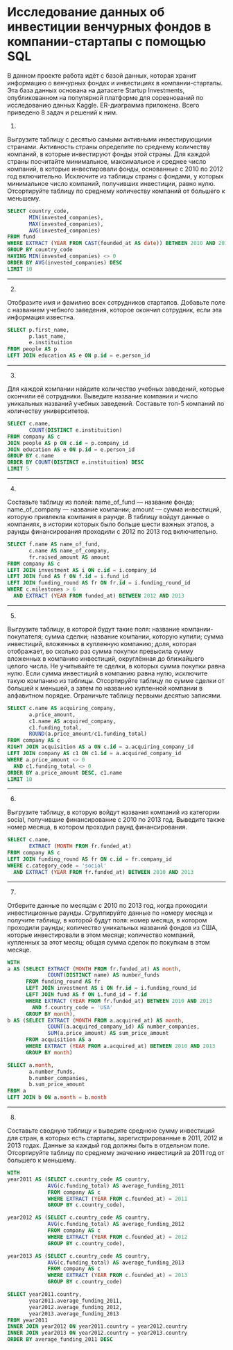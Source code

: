 ﻿# Исследование данных об инвестиции венчурных фондов в компании-стартапы с помощью SQL

В данном проекте работа идёт с базой данных, которая хранит информацию о венчурных фондах и инвестициях в компании-стартапы. Эта база данных основана на датасете Startup Investments, опубликованном на популярной платформе для соревнований по исследованию данных Kaggle. ER-диаграмма приложена.
Всего приведено 8 задач и решений к ним.

1.
Выгрузите таблицу с десятью самыми активными инвестирующими странами. Активность страны определите по среднему количеству компаний, в которые инвестируют фонды этой страны.
Для каждой страны посчитайте минимальное, максимальное и среднее число компаний, в которые инвестировали фонды, основанные с 2010 по 2012 год включительно.
Исключите из таблицы страны с фондами, у которых минимальное число компаний, получивших инвестиции, равно нулю. Отсортируйте таблицу по среднему количеству компаний от большего к меньшему.

```sql
SELECT country_code,
       MIN(invested_companies),
       MAX(invested_companies),
       AVG(invested_companies)
FROM fund
WHERE EXTRACT (YEAR FROM CAST(founded_at AS date)) BETWEEN 2010 AND 2012
GROUP BY country_code
HAVING MIN(invested_companies) <> 0 
ORDER BY AVG(invested_companies) DESC
LIMIT 10
```

-------------------------------------------------------------------------


2. 
Отобразите имя и фамилию всех сотрудников стартапов. Добавьте поле с названием учебного заведения, которое окончил сотрудник, если эта информация известна.

```sql
SELECT p.first_name,
       p.last_name,
       e.instituition
FROM people AS p
LEFT JOIN education AS e ON p.id = e.person_id
```

-------------------------------------------------------------------------

3.
Для каждой компании найдите количество учебных заведений, которые окончили её сотрудники. Выведите название компании и число уникальных названий учебных заведений. Составьте топ-5 компаний по количеству университетов.

```sql
SELECT c.name,
       COUNT(DISTINCT e.instituition)
FROM company AS c
JOIN people AS p ON c.id = p.company_id
JOIN education AS e ON p.id = e.person_id
GROUP BY c.name
ORDER BY COUNT(DISTINCT e.instituition) DESC
LIMIT 5
```

-------------------------------------------------------------------------

4.
Составьте таблицу из полей:
name_of_fund — название фонда;
name_of_company — название компании;
amount — сумма инвестиций, которую привлекла компания в раунде.
В таблицу войдут данные о компаниях, в истории которых было больше шести важных этапов, а раунды финансирования проходили с 2012 по 2013 год включительно.

```sql
SELECT f.name AS name_of_fund,
       c.name AS name_of_company,
       fr.raised_amount AS amount
FROM company AS c
LEFT JOIN investment AS i ON c.id = i.company_id
LEFT JOIN fund AS f ON f.id = i.fund_id
LEFT JOIN funding_round AS fr ON fr.id = i.funding_round_id
WHERE c.milestones > 6
  AND EXTRACT (YEAR FROM funded_at) BETWEEN 2012 AND 2013
```

-------------------------------------------------------------------------

5.
Выгрузите таблицу, в которой будут такие поля:
название компании-покупателя;
сумма сделки;
название компании, которую купили;
сумма инвестиций, вложенных в купленную компанию;
доля, которая отображает, во сколько раз сумма покупки превысила сумму вложенных в компанию инвестиций, округлённая до ближайшего целого числа.
Не учитывайте те сделки, в которых сумма покупки равна нулю. Если сумма инвестиций в компанию равна нулю, исключите такую компанию из таблицы.
Отсортируйте таблицу по сумме сделки от большей к меньшей, а затем по названию купленной компании в алфавитном порядке. Ограничьте таблицу первыми десятью записями.

```sql
SELECT c.name AS acquiring_company,
       a.price_amount,
       c1.name AS acquired_company,
       c1.funding_total,
       ROUND(a.price_amount/c1.funding_total)
FROM company AS c
RIGHT JOIN acquisition AS a ON c.id = a.acquiring_company_id
LEFT JOIN company AS c1 ON c1.id = a.acquired_company_id      
WHERE a.price_amount <> 0
  AND c1.funding_total <> 0
ORDER BY a.price_amount DESC, c1.name
LIMIT 10
```

-------------------------------------------------------------------------

6.
Выгрузите таблицу, в которую войдут названия компаний из категории social, получившие финансирование с 2010 по 2013 год. Выведите также номер месяца, в котором проходил раунд финансирования.

```sql
SELECT c.name,
       EXTRACT (MONTH FROM fr.funded_at)
FROM company AS c
LEFT JOIN funding_round AS fr ON c.id = fr.company_id
WHERE c.category_code = 'social'
  AND EXTRACT (YEAR FROM fr.funded_at) BETWEEN 2010 AND 2013  
```

-------------------------------------------------------------------------

7.
Отберите данные по месяцам с 2010 по 2013 год, когда проходили инвестиционные раунды. Сгруппируйте данные по номеру месяца и получите таблицу, в которой будут поля:
номер месяца, в котором проходили раунды;
количество уникальных названий фондов из США, которые инвестировали в этом месяце;
количество компаний, купленных за этот месяц;
общая сумма сделок по покупкам в этом месяце.

```sql
WITH 
a AS (SELECT EXTRACT (MONTH FROM fr.funded_at) AS month,
             COUNT(DISTINCT name) AS number_funds
      FROM funding_round AS fr
      LEFT JOIN investment AS i ON fr.id = i.funding_round_id
      LEFT JOIN fund AS f ON i.fund_id = f.id
      WHERE EXTRACT (YEAR FROM fr.funded_at) BETWEEN 2010 AND 2013
        AND f.country_code = 'USA'
      GROUP BY month),
b AS (SELECT EXTRACT (MONTH FROM a.acquired_at) AS month,
             COUNT(a.acquired_company_id) AS number_companies,
             SUM(a.price_amount) AS sum_price_amount
      FROM acquisition AS a
      WHERE EXTRACT (YEAR FROM a.acquired_at) BETWEEN 2010 AND 2013
      GROUP BY month)

SELECT a.month,
       a.number_funds,
       b.number_companies,
       b.sum_price_amount
FROM a
LEFT JOIN b ON a.month = b.month
```

-------------------------------------------------------------------------

8.
Составьте сводную таблицу и выведите среднюю сумму инвестиций для стран, в которых есть стартапы, зарегистрированные в 2011, 2012 и 2013 годах. Данные за каждый год должны быть в отдельном поле. Отсортируйте таблицу по среднему значению инвестиций за 2011 год от большего к меньшему.


```sql
WITH
year2011 AS (SELECT c.country_code AS country,
             AVG(c.funding_total) AS average_funding_2011
             FROM company AS c
             WHERE EXTRACT (YEAR FROM c.founded_at) = 2011
             GROUP BY c.country_code),

year2012 AS (SELECT c.country_code AS country,
             AVG(c.funding_total) AS average_funding_2012
             FROM company AS c
             WHERE EXTRACT (YEAR FROM c.founded_at) = 2012
             GROUP BY c.country_code),

year2013 AS (SELECT c.country_code AS country,
             AVG(c.funding_total) AS average_funding_2013
             FROM company AS c
             WHERE EXTRACT (YEAR FROM c.founded_at) = 2013
             GROUP BY c.country_code)

SELECT year2011.country,
       year2011.average_funding_2011,
       year2012.average_funding_2012,
       year2013.average_funding_2013
FROM year2011
INNER JOIN year2012 ON year2011.country = year2012.country
INNER JOIN year2013 ON year2012.country = year2013.country
ORDER BY average_funding_2011 DESC
```
